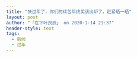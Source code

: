 ```yaml
---
title: "快过年了，你们的红包年终奖该出炉了，赶紧晒一晒"
layout: post
author: "「在下叶良辰」 on 2020-1-14 21:37"
header-style: text
tags:
  - 新闻
  - 过年
---
```


<head></head>
<body>
 <br>
</body>


